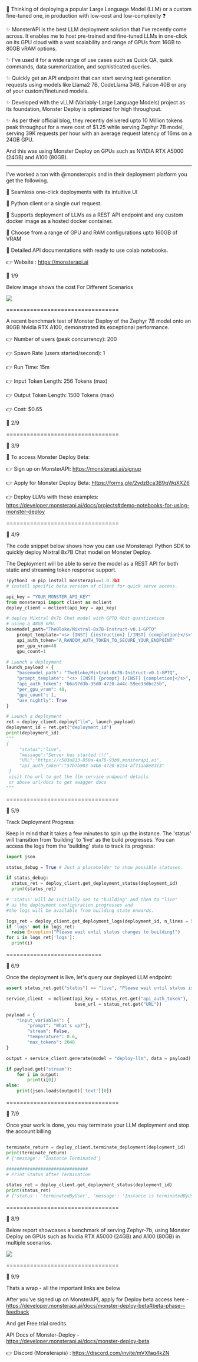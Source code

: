 🤔 Thinking of deploying a popular Large Language Model (LLM) or a custom fine-tuned one, in production with low-cost and low-complexity ❓

✨ MonsterAPI is the best LLM deployment solution that I've recently come across. It enables me to host pre-trained and fine-tuned LLMs in one-click on its GPU cloud with a vast scalability and range of GPUs from 16GB to 80GB vRAM options.

✨ I've used it for a wide range of use cases such as Quick QA, quick commands, data summarization, and sophisticated queries.

✨ Quickly get an API endpoint that can start serving text generation requests using models like Llama2 7B, CodeLlama 34B, Falcon 40B or any of your custom/finetuned models.

✨ Developed with the vLLM (Variably-Large Language Models) project as its foundation, Monster Deploy is optimized for high throughput.

✨ As per their official blog, they recently delivered upto 10 Million tokens peak throughput for a mere cost of $1.25 while serving Zephyr 7B model, serving 39K requests per hour with an average request latency of 16ms on a 24GB GPU.

And this was using Monster Deploy on GPUs such as NVIDIA RTX A5000 (24GB)  and A100 (80GB).

----

I've worked a ton with @monsterapis and in their deployment platform you get the following.

📌 Seamless one-click deployments with its intuitive UI

📌 Python client or a single curl request.

📌 Supports deployment of LLMs as a REST API endpoint and any custom docker image as a hosted docker container.

📌 Choose from a range of GPU and RAM configurations upto 160GB of VRAM

📌 Detailed API documentations with ready to use colab notebooks.

👉 Website : https://monsterapi.ai

🧵 1/9

Below image shows the cost For Different Scenarios

![](assets/2024-02-08-18-22-17.png)

=================================

A recent benchmark test of Monster Deploy of the Zephyr 7B model onto an 80GB Nvidia RTX A100, demonstrated its exceptional performance.

👉 Number of users (peak concurrency): 200

👉 Spawn Rate (users started/second): 1

👉 Run Time: 15m

👉 Input Token Length: 256 Tokens (max)

👉 Output Token Length: 1500 Tokens (max)

👉 Cost: $0.65

🧵 2/9

=================================

🧵 3/9

📌 To access Monster Deploy Beta:

👉 Sign up on MonsterAPI: https://monsterapi.ai/signup

👉 Apply for Monster Deploy Beta: https://forms.gle/2vdzBca3B9qWqXXZ6

👉 Deploy LLMs with these examples: https://developer.monsterapi.ai/docs/projects#demo-notebooks-for-using-monster-deploy



=================================

🧵 4/9

The code snippet below shows how you can use Monsterapi Python SDK to quickly deploy Mixtral 8x7B Chat model on Monster Deploy.

The Deployment will be able to serve the model as a REST API for both static and streaming token response support.


```py
!python3 -m pip install monsterapi==1.0.2b3
# install specific beta version of client for quick serve access.

api_key = "YOUR_MONSTER_API_KEY"
from monsterapi import client as mclient
deploy_client = mclient(api_key = api_key)

# deploy Mixtral 8x7b Chat model with GPTQ 4bit quantization
# using a 48GB GPU.
basemodel_path="TheBloke/Mixtral-8x7B-Instruct-v0.1-GPTQ"
    prompt_template="<s> [INST] {instruction} [/INST] {completion}</s>"
    api_auth_token="A_RANDOM_AUTH_TOKEN_TO_SECURE_YOUR_ENDPOINT"
    per_gpu_vram=48
    gpu_count=1

# Launch a deployment
launch_payload = {
    "basemodel_path": "TheBloke/Mixtral-8x7B-Instruct-v0.1-GPTQ",
    "prompt_template": "<s> [INST] {prompt} [/INST] {completion}</s>",
    "api_auth_token": "b6a97d3b-35d0-4720-a44c-59ee33dbc25b",
    "per_gpu_vram": 48,
    "gpu_count": 1,
    "use_nightly": True
}

# Launch a deployment
ret = deploy_client.deploy("llm", launch_payload)
deployment_id = ret.get("deployment_id")
print(deployment_id)
"""
{
     "status":"live",
     "message":"Server has started !!!",
     "URL":"https://c503a813-850a-4a78-93b9.monsterapi.ai",
     "api_auth_token":"57b7b903-a4b6-4720-8154-af71aa8e8313"
 }
 visit the url to get the llm service endpoint details
 or above url/docs to get swagger docs
"""

```

=================================

🧵 5/9

Track Deployment Progress

Keep in mind that it takes a few minutes to spin up the instance. The 'status' will transition from 'building' to 'live' as the build progresses. You can access the logs from the 'building' state to track its progress:

```py
import json

status_debug = True # Just a placeholder to show possible statuses.

if status_debug:
  status_ret = deploy_client.get_deployment_status(deployment_id)
  print(status_ret)

# 'status' will be initially set to "building" and then to "live"
# as the deployment configuration progresses and
#the logs will be available from building state onwards.

logs_ret = deploy_client.get_deployment_logs(deployment_id, n_lines = 50)
if 'logs' not in logs_ret:
  raise Exception("Please wait until status changes to building!")
for i in logs_ret['logs']:
  print(i)

```

============================

🧵 6/9

Once the deployment is live, let's query our deployed LLM endpoint:


```py
assert status_ret.get("status") == "live", "Please wait until status is live!"

service_client  = mclient(api_key = status_ret.get("api_auth_token"),
                          base_url = status_ret.get("URL"))

payload = {
    "input_variables": {
        "prompt": "What's up?"},
        "stream": False,
        "temperature": 0.6,
        "max_tokens": 2048
}

output = service_client.generate(model = "deploy-llm", data = payload)

if payload.get("stream"):
    for i in output:
        print(i[0])
else:
    print(json.loads(output)['text'][0])

```

=================================

🧵 7/9

Once your work is done, you may terminate your LLM deployment and stop the account billing


```py

terminate_return = deploy_client.terminate_deployment(deployment_id)
print(terminate_return)
# {'message': 'Instance Terminated'}

###############################
# Print Status after Termination

status_ret = deploy_client.get_deployment_status(deployment_id)
print(status_ret)
# {'status': 'terminatedByUser', 'message': 'Instance is terminatedByUser'}

```

=================================

🧵 8/9

Below report showcases a benchmark of serving Zephyr-7b, using Monster Deploy on GPUs such as Nvidia RTX A5000 (24GB)  and A100 (80GB) in multiple scenarios.



![](assets/2024-02-08-18-22-04.png)

=================================

🧵 9/9

Thats a wrap - all the important links are below

After you've signed up on MonsterAPI, apply for Deploy beta access here - https://developer.monsterapi.ai/docs/monster-deploy-beta#beta-phase--feedback

And get Free trial credits.

API Docs of Monster-Deploy - https://developer.monsterapi.ai/docs/monster-deploy-beta

👉 Discord (Monsterapis) : https://discord.com/invite/mVXfag4kZN